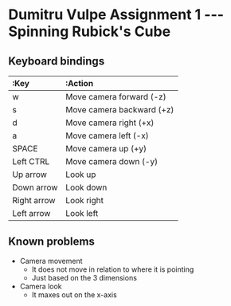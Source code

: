 # Dumitru Vulpe Assignment 1 --- Spinning Rubick's Cube

## Keyboard bindings
|:Key|:Action|
|:------|:-------------------|
|w|Move camera forward (-z)|
|s|Move camera backward (+z)|
|d|Move camera right (+x)|
|a|Move camera left (-x)|
|SPACE|Move camera up (+y)|
|Left CTRL|Move camera down (-y)|
|Up arrow|Look up|
|Down arrow|Look down|
|Right arrow|Look right|
|Left arrow|Look left|

## Known problems
- Camera movement
	- It does not move in relation to where it is pointing
	- Just based on the 3 dimensions
- Camera look
	- It maxes out on the x-axis

